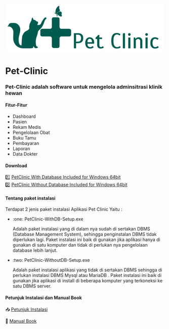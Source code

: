 ![Pet Clinic Logo](https://github.com/adioihsan/Pet-Clinic/blob/main/src/main/resources/com/pet/clinic/images/LogopetGreen.png)
# Pet-Clinic  
### Pet-Clinic adalah software untuk mengelola adminsitrasi klinik hewan
#### Fitur-Fitur
  <ul>
  <li>Dashboard</li>
  <li>Pasien</li>
  <li>Rekam Medis</li>
  <li>Pengelolaan Obat</li>
  <li>Buku Tamu</li>
  <li>Pembayaran</li>
  <li>Laporan</li>
  <li>Data Dokter</li>
  </ul>  
  
#### Download
:one: [PetClinic With Database Included for Windows 64bit](https://drive.google.com/file/d/19x67VHGTue7fLP19qupN54R4Ri1IdlQi/view?usp=sharings)
<br>
:two: [PetClinic Without Database Included for Windows 64bit](https://drive.google.com/file/d/1_A1IJGDHUbALnl4En0tJQhFgMU0kqALM/view?usp=sharing) 
#### Tentang paket instalasi
<p>Terdapat 2 jenis paket instalasi Aplikasi Pet Clinic Yaitu :</p>
<ul>
  <li>:one: PetClinic-WithDB-Setup.exe</li>
  <p>Adalah paket instalasi yang di dalam nya sudah di sertakan DBMS (Database Management System), sehingga penginstalan DBMS tidak diperlukan lagi. Paket instalasi ini baik di gunakan jika aplikasi hanya di gunakan di satu komputer dan tidak di perlukan nya pengelolaan database lebih lanjut. </p>
  <li>:two: PetClinic-WithoutDB-Setup.exe</li>
<p>Adalah paket instalasi aplikasi yang tidak di sertakan DBMS sehingga di perlukan instalasi DBMS Mysql atau MariaDB . Paket instalasi ini baik di gunakan jika aplikasi  di install di  beberapa komputer yang terkoneksi ke satu DBMS server.</p>
</ul>

#### Petunjuk Instalasi dan Manual Book  
:inbox_tray: [Petunjuk Instalasi](https://drive.google.com/file/d/1PgtvSuyHy5QOeMPdIvLQ-Av5Pp-S2-6h/view?usp=sharing)

:book: [Manual Book](https://drive.google.com/file/d/1_W4A7Xg_Ozq-CmEevT8Blah-jjGT9n0j/view?usp=sharing)
